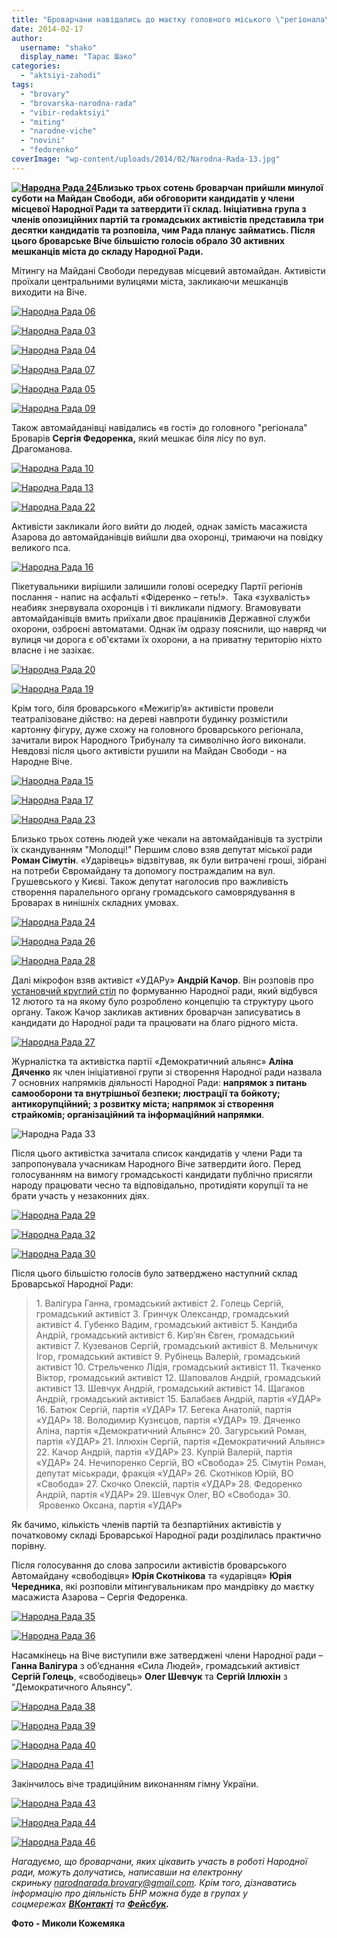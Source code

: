 ```yaml
---
title: "Броварчани навідались до маєтку головного міського \"регіонала\" та сформували Народну Раду"
date: 2014-02-17
author: 
  username: "shako"
  display_name: "Тарас Шако"
categories: 
  - "aktsiyi-zahodi"
tags: 
  - "brovary"
  - "brovarska-narodna-rada"
  - "vibir-redaktsiyi"
  - "miting"
  - "narodne-viche"
  - "novini"
  - "fedorenko"
coverImage: "wp-content/uploads/2014/02/Narodna-Rada-13.jpg"
---
```


**[![Народна Рада 24](https://mpz.brovary.org/wp-content/uploads/2014/02/Narodna-Rada-24.jpg)](https://mpz.brovary.org/wp-content/uploads/2014/02/Narodna-Rada-24.jpg)Близько трьох сотень броварчан прийшли минулої суботи на Майдан Свободи, аби обговорити кандидатів у члени місцевої Народної Ради та затвердити її склад. Ініціативна група з членів опозиційних партій та громадських активістів представила три десятки кандидатів та розповіла, чим Рада планує займатись. Після цього броварське Віче більшістю голосів обрало 30 активних мешканців міста до складу Народної Ради.**

Мітингу на Майдані Свободи передував місцевий автомайдан. Активісти проїхали центральними вулицями міста, закликаючи мешканців виходити на Віче.

[![Народна Рада 06](https://mpz.brovary.org/wp-content/uploads/2014/02/Narodna-Rada-06.jpg)](https://mpz.brovary.org/wp-content/uploads/2014/02/Narodna-Rada-06.jpg)

[![Народна Рада 03](https://mpz.brovary.org/wp-content/uploads/2014/02/Narodna-Rada-03.jpg)](https://mpz.brovary.org/wp-content/uploads/2014/02/Narodna-Rada-03.jpg)

[![Народна Рада 04](https://mpz.brovary.org/wp-content/uploads/2014/02/Narodna-Rada-04.jpg)](https://mpz.brovary.org/wp-content/uploads/2014/02/Narodna-Rada-04.jpg)

[![Народна Рада 07](https://mpz.brovary.org/wp-content/uploads/2014/02/Narodna-Rada-07.jpg)](https://mpz.brovary.org/wp-content/uploads/2014/02/Narodna-Rada-07.jpg)

[![Народна Рада 05](https://mpz.brovary.org/wp-content/uploads/2014/02/Narodna-Rada-05.jpg)](https://mpz.brovary.org/wp-content/uploads/2014/02/Narodna-Rada-05.jpg)

[![Народна Рада 09](https://mpz.brovary.org/wp-content/uploads/2014/02/Narodna-Rada-09.jpg)](https://mpz.brovary.org/wp-content/uploads/2014/02/Narodna-Rada-09.jpg)

Також автомайданівці навідались «в гості» до головного "регіонала" Броварів **Сергія Федоренка,** який мешкає біля лісу по вул. Драгоманова.

[![Народна Рада 10](https://mpz.brovary.org/wp-content/uploads/2014/02/Narodna-Rada-10.jpg)](https://mpz.brovary.org/wp-content/uploads/2014/02/Narodna-Rada-10.jpg)

[![Народна Рада 13](https://mpz.brovary.org/wp-content/uploads/2014/02/Narodna-Rada-13.jpg)](https://mpz.brovary.org/wp-content/uploads/2014/02/Narodna-Rada-13.jpg)

[![Народна Рада 22](https://mpz.brovary.org/wp-content/uploads/2014/02/Narodna-Rada-22.jpg)](https://mpz.brovary.org/wp-content/uploads/2014/02/Narodna-Rada-22.jpg)

Активісти закликали його вийти до людей, однак замість масажиста Азарова до автомайданівців вийшли два охоронці, тримаючи на повідку великого пса.

[![Народна Рада 16](https://mpz.brovary.org/wp-content/uploads/2014/02/Narodna-Rada-16.jpg)](https://mpz.brovary.org/wp-content/uploads/2014/02/Narodna-Rada-16.jpg)

Пікетувальники вирішили залишили голові осередку Партії регіонів послання - напис на асфальті «Фідеренко – геть!».  Така «зухвалість» неабияк знервувала охоронців і ті викликали підмогу. Вгамовувати автомайданівців вмить приїхали двоє працівників Державної служби охорони, озброєні автоматами. Однак їм одразу пояснили, що навряд чи вулиця чи дорога є об'єктами їх охорони, а на приватну територію ніхто власне і не зазіхає.

[![Народна Рада 20](https://mpz.brovary.org/wp-content/uploads/2014/02/Narodna-Rada-20.jpg)](https://mpz.brovary.org/wp-content/uploads/2014/02/Narodna-Rada-20.jpg)

[![Народна Рада 19](https://mpz.brovary.org/wp-content/uploads/2014/02/Narodna-Rada-19.jpg)](https://mpz.brovary.org/wp-content/uploads/2014/02/Narodna-Rada-19.jpg)

Крім того, біля броварського «Межигір’я» активісти провели театралізоване дійство: на дереві навпроти будинку розмістили картонну фігуру, дуже схожу на головного броварського регіонала, зачитали вирок Народного Трибуналу та символічно його виконали. Невдовзі після цього активісти рушили на Майдан Свободи - на Народне Віче.

[![Народна Рада 15](https://mpz.brovary.org/wp-content/uploads/2014/02/Narodna-Rada-15.jpg)](https://mpz.brovary.org/wp-content/uploads/2014/02/Narodna-Rada-15.jpg)

[![Народна Рада 17](https://mpz.brovary.org/wp-content/uploads/2014/02/Narodna-Rada-17.jpg)](https://mpz.brovary.org/wp-content/uploads/2014/02/Narodna-Rada-17.jpg)

[![Народна Рада 23](https://mpz.brovary.org/wp-content/uploads/2014/02/Narodna-Rada-23.jpg)](https://mpz.brovary.org/wp-content/uploads/2014/02/Narodna-Rada-23.jpg)

Близько трьох сотень людей уже чекали на автомайданівців та зустріли їх скандуванням "Молодці!" Першим слово взяв депутат міської ради **Роман Сімутін**. «Ударівець» відзвітував, як були витрачені гроші, зібрані на потреби Євромайдану та допомогу постраждалим на вул. Грушевського у Києві. Також депутат наголосив про важливість створення паралельного органу громадського самоврядування в Броварах в нинішніх складних умовах.

[![Народна Рада 24](https://mpz.brovary.org/wp-content/uploads/2014/02/Narodna-Rada-24.jpg)](https://mpz.brovary.org/wp-content/uploads/2014/02/Narodna-Rada-24.jpg)

[![Народна Рада 26](https://mpz.brovary.org/wp-content/uploads/2014/02/Narodna-Rada-26.jpg)](https://mpz.brovary.org/wp-content/uploads/2014/02/Narodna-Rada-26.jpg)

[![Народна Рада 28](https://mpz.brovary.org/wp-content/uploads/2014/02/Narodna-Rada-28.jpg)](https://mpz.brovary.org/wp-content/uploads/2014/02/Narodna-Rada-28.jpg)

Далі мікрофон взяв активіст «УДАРу» **Андрій Качор**. Він розповів про [установчий круглий стіл](https://mpz.brovary.org/31-brovarchanin-vzhe-visloviv-bazhannya-uviyti-do-narodnoyi-radi-protses-trivaye/) по формуванню Народної ради, який відбувся 12 лютого та на якому було розроблено концепцію та структуру цього органу. Також Качор закликав активних броварчан записуватись в кандидати до Народної ради та працювати на благо рідного міста.

[![Народна Рада 27](https://mpz.brovary.org/wp-content/uploads/2014/02/Narodna-Rada-27.jpg)](https://mpz.brovary.org/wp-content/uploads/2014/02/Narodna-Rada-27.jpg)

Журналістка та активістка партії «Демократичний альянс» **Аліна Дяченко** як член ініціативної групи зі створення Народної ради назвала 7 основних напрямків діяльності Народної Ради: **напрямок з питань** **самооборони та внутрішньої безпеки; люстрації та бойкоту; антикорупційний; з розвитку міста; напрямок зі створення страйкомів; організаційний та інформаційний напрямки**.

![Народна Рада 33](https://mpz.brovary.org/wp-content/uploads/2014/02/Narodna-Rada-33.jpg)

Після цього активістка зачитала список кандидатів у члени Ради та запропонувала учасникам Народного Віче затвердити його. Перед голосуванням на вимогу громадськості кандидати публічно присягли народу працювати чесно та відповідально, протидіяти корупції та не брати участь у незаконних діях.

[![Народна Рада 29](https://mpz.brovary.org/wp-content/uploads/2014/02/Narodna-Rada-29.jpg)](https://mpz.brovary.org/wp-content/uploads/2014/02/Narodna-Rada-29.jpg)

[![Народна Рада 32](https://mpz.brovary.org/wp-content/uploads/2014/02/Narodna-Rada-32.jpg)](https://mpz.brovary.org/wp-content/uploads/2014/02/Narodna-Rada-32.jpg)

[![Народна Рада 30](https://mpz.brovary.org/wp-content/uploads/2014/02/Narodna-Rada-30.jpg)](https://mpz.brovary.org/wp-content/uploads/2014/02/Narodna-Rada-30.jpg)

Після цього більшістю голосів було затверджено наступний склад Броварської Народної Ради:

> 1\. Валігура Ганна, громадський активіст 2. Голець Сергій, громадський активіст 3. Гринчук Олександр, громадський активіст 4. Губенко Вадим, громадський активіст 5. Кандиба Андрій, громадський активіст 6. Кир’ян Євген, громадський активіст 7. Кузеванов Сергій, громадський активіст 8. Мельничук Ігор, громадський активіст 9. Рубінець Валерій, громадський активіст 10. Стрельченко Лідія, громадський активіст 11. Ткаченко Віктор, громадський активіст 12. Шаповалов Андрій, громадський активіст 13. Шевчук Андрій, громадський активіст 14. Щагаков Андрій, громадський активіст 15. Балабаєв Андрій, партія «УДАР» 16. Батюк Сергій, партія «УДАР» 17. Бегека Анатолій, партія «УДАР» 18. Володимир Кузнєцов, партія «УДАР» 19. Дяченко Аліна, партія «Демократичний Альянс» 20. Загурський Роман, партія «УДАР» 21. Іллюхін Сергій, партія «Демократичний Альянс» 22. Качор Андрій, партія «УДАР» 23. Купрій Валерій, партія «УДАР» 24. Нечипоренко Сергій, ВО «Свобода» 25. Сімутін Роман, депутат міськради, фракція «УДАР» 26. Скотніков Юрій, ВО «Свобода» 27. Скочко Олексій, партія «УДАР» 28. Федоренко Андрій, партія «УДАР» 29. Шевчук Олег, ВО «Свобода» 30.  Яровенко Оксана, партія «УДАР»

Як бачимо, кількість членів партій та безпартійних активістів у початковому складі Броварської Народної ради розділилась практично порівну.

Після голосування до слова запросили активістів броварського Автомайдану «свободівця» **Юрія Скотнікова** та «ударівця» **Юрія Чередника**, які розповіли мітингувальникам про мандрівку до маєтку масажиста Азарова – Сергія Федоренка.

[![Народна Рада 35](https://mpz.brovary.org/wp-content/uploads/2014/02/Narodna-Rada-35.jpg)](https://mpz.brovary.org/wp-content/uploads/2014/02/Narodna-Rada-35.jpg)

[![Народна Рада 36](https://mpz.brovary.org/wp-content/uploads/2014/02/Narodna-Rada-36.jpg)](https://mpz.brovary.org/wp-content/uploads/2014/02/Narodna-Rada-36.jpg)

Насамкінець на Віче виступили вже затверджені члени Народної ради – **Ганна Валігура** з об’єднання «Сила Людей», громадський активіст **Сергій Голець**, «свободівець» **Олег Шевчук** та **Сергій Іллюхін** з "Демократичного Альянсу".

[![Народна Рада 38](https://mpz.brovary.org/wp-content/uploads/2014/02/Narodna-Rada-38.jpg)](https://mpz.brovary.org/wp-content/uploads/2014/02/Narodna-Rada-38.jpg)

[![Народна Рада 39](https://mpz.brovary.org/wp-content/uploads/2014/02/Narodna-Rada-39.jpg)](https://mpz.brovary.org/wp-content/uploads/2014/02/Narodna-Rada-39.jpg)

[![Народна Рада 40](https://mpz.brovary.org/wp-content/uploads/2014/02/Narodna-Rada-40.jpg)](https://mpz.brovary.org/wp-content/uploads/2014/02/Narodna-Rada-40.jpg)

[![Народна Рада 41](https://mpz.brovary.org/wp-content/uploads/2014/02/Narodna-Rada-41.jpg)](https://mpz.brovary.org/wp-content/uploads/2014/02/Narodna-Rada-41.jpg)

Закінчилось віче традиційним виконанням гімну України.

[![Народна Рада 43](https://mpz.brovary.org/wp-content/uploads/2014/02/Narodna-Rada-43.jpg)](https://mpz.brovary.org/wp-content/uploads/2014/02/Narodna-Rada-43.jpg)

[![Народна Рада 44](https://mpz.brovary.org/wp-content/uploads/2014/02/Narodna-Rada-44.jpg)](https://mpz.brovary.org/wp-content/uploads/2014/02/Narodna-Rada-44.jpg)

[![Народна Рада 46](https://mpz.brovary.org/wp-content/uploads/2014/02/Narodna-Rada-46.jpg)](https://mpz.brovary.org/wp-content/uploads/2014/02/Narodna-Rada-46.jpg)

_Нагадуємо, що броварчани, яких цікавить участь в роботі Народної ради, можуть долучатись, написавши на електронну скриньку [narodnarada.brovary@gmail.com](mailto:narodnarada.brovary@gmail.com). Крім того, дізнаватись інформацію про діяльність БНР можна буде в групах у соцмережах **[ВКонтакті](http://vk.com/id206720090#/narodnarada.brovary)** та **[Фейсбук](https://www.facebook.com/groups/narodnarada.brovary/).**_

**Фото - Миколи Кожемяка**

